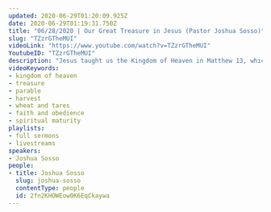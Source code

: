 ```yaml
---
updated: 2020-06-29T01:20:09.925Z
date: 2020-06-29T01:19:31.750Z
title: "06/28/2020 | Our Great Treasure in Jesus (Pastor Joshua Sosso)"
slug: "TZzrGTheMUI"
videoLink: "https://www.youtube.com/watch?v=TZzrGTheMUI"
YoutubeID: "TZzrGTheMUI"
description: "Jesus taught us the Kingdom of Heaven in Matthew 13, which Pastor Josh expands on in tonight's message. We have a great treasure available to us through God! This sermon was delivered by Pastor Joshua Sosso at Freedom Fellowship Church International.\n"
videoKeywords:
- kingdom of heaven
- treasure
- parable
- harvest
- wheat and tares
- faith and obedience
- spiritual maturity
playlists:
- full sermons
- livestreams
speakers:
- Joshua Sosso
people:
- title: Joshua Sosso
  slug: joshua-sosso
  contentType: people
  id: 2fn2KHOWEow0K6EqCkaywa
---
```


